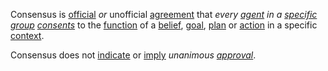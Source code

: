 Consensus is [official](https://github.com/gcassel/Modular-Organization-Terminology/blob/master/terms/official.md) *or* unofficial [agreement](https://github.com/gcassel/Modular-Organization-Terminology/blob/master/terms/agreement.md) that *every [agent](https://github.com/gcassel/Modular-Organization-Terminology/blob/master/terms/intention.md) in a [specific](https://github.com/gcassel/Modular-Organization-Terminology/blob/master/terms/specific.md) [group](https://github.com/gcassel/Modular-Organization-Terminology/blob/master/terms/group.md)* *[consents](https://github.com/gcassel/Modular-Organization-Terminology/blob/master/terms/consent.md)* to the [function](https://github.com/gcassel/Modular-Organization-Terminology/blob/master/terms/function.md) of a [belief](https://github.com/gcassel/Modular-Organization-Terminology/blob/master/terms/belief.md), [goal](https://github.com/gcassel/Modular-Organization-Terminology/blob/master/terms/goal.md), [plan](https://github.com/gcassel/Modular-Organization-Terminology/blob/master/terms/plan.md) or [action](https://github.com/gcassel/Modular-Organization-Terminology/blob/master/terms/action.md) in a specific [context](https://github.com/gcassel/Modular-Organization-Terminology/blob/master/terms/context.md).  
 
Consensus does not [indicate](https://github.com/gcassel/Modular-Organization-Terminology/blob/master/terms/indicate.md) or [imply](https://github.com/gcassel/Modular-Organization-Terminology/blob/master/terms/imply.md) *unanimous [approval](https://github.com/gcassel/Modular-Organization-Terminology/blob/master/terms/approve.md)*.
